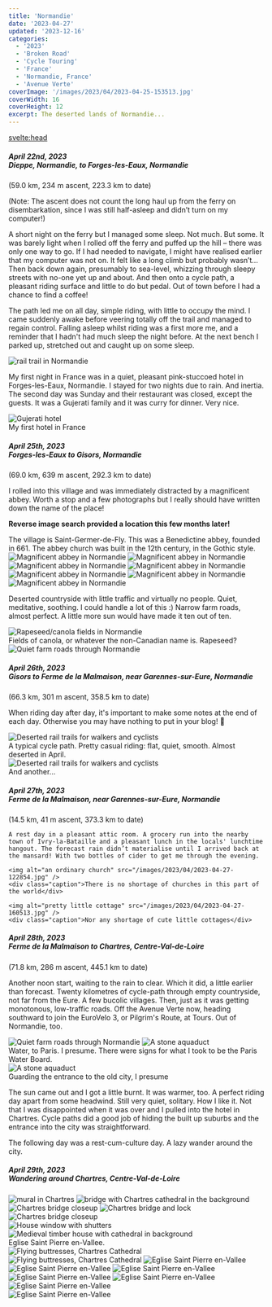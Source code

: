 ```yaml
---
title: 'Normandie'
date: '2023-04-27'
updated: '2023-12-16'
categories:
  - '2023'
  - 'Broken Road'
  - 'Cycle Touring'
  - 'France'
  - 'Normandie, France'
  - 'Avenue Verte'
coverImage: '/images/2023/04/2023-04-25-153513.jpg'
coverWidth: 16
coverHeight: 12
excerpt: The deserted lands of Normandie...
---
```


<svelte:head>

<title>
Normandie
</title>
</svelte:head>

<script>
	import Callout from '$lib/components/Callout.svelte'
</script>

<section class="card">	
	<h5>
		April 22nd, 2023
		<br /> Dieppe, Normandie, to Forges-les-Eaux, Normandie
	</h5>
	(59.0 km, 234 m ascent, 223.3 km to date)
	<p>	
	(Note: The ascent does not count the long haul up from the ferry on disembarkation, since I was still half-asleep and didn’t turn on my computer!)
	</p>
	<p>
	A short night on the ferry but I managed some sleep. Not much. But some. It was barely light when I rolled off the ferry and puffed up the hill &ndash; there was only one way to go. If I had needed to navigate, I might have realised earlier that my computer was not on. It felt like a long climb but probably wasn’t… Then back down again, presumably to sea-level, whizzing through sleepy streets with no-one yet up and about. And then onto a cycle path, a pleasant riding surface and little to do but pedal. Out of town before I had a chance to find a coffee!
	</p>
	<p>
	The path led me on all day, simple riding, with little to occupy the mind. I came suddenly awake before veering totally off the trail and managed to regain control. Falling asleep whilst riding was a first more me, and a reminder that I hadn't had much sleep the night before. At the next bench I parked up, stretched out and caught up on some sleep.
	</p>
	<img alt="rail trail in Normandie" src="/images/2023/04/phone/20230422_1537.jpg" />
	<p>
	My first night in France was in a quiet, pleasant pink-stuccoed hotel in Forges-les-Eaux, Normandie. I stayed for two nights due to rain. And inertia. The second day was Sunday and their restaurant was closed, except the guests. It was a Gujerati family and it was curry for dinner. Very nice.
	</p>
	<img alt="Gujerati hotel" src="/images/2023/04/phone/20230425_1101.jpg" />
	<div class="caption">My first hotel in France</div>
</section>

<section class="card">	
	<h5>
		April 25th, 2023
		<br /> Forges-les-Eaux to Gisors, Normandie
	</h5>
	(69.0 km, 639 m ascent, 292.3 km to date)
	<p>
	I rolled into this village and was immediately distracted by a magnificent abbey. Worth a stop and a few photographs but I really should have written down the name of the place!
	</p>
	<Callout>
	<strong>Reverse image search provided a location this few months later!</strong><p/> The village is Saint-Germer-de-Fly. This was a Benedictine abbey, founded in 661. The abbey church was built in the 12th century, in the Gothic style.
	</Callout>	
	<img alt="Magnificent abbey in Normandie" src="/images/2023/04/2023-04-25-153513.jpg" />	
	<img alt="Magnificent abbey in Normandie" src="/images/2023/04/2023-04-25-153552.jpg" />	
	<img alt="Magnificent abbey in Normandie" src="/images/2023/04/2023-04-25-153740.jpg" />	
	<img alt="Magnificent abbey in Normandie" src="/images/2023/04/2023-04-25-154505.jpg" />	
	<img alt="Magnificent abbey in Normandie" src="/images/2023/04/2023-04-25-155017.jpg" />	
	<img alt="Magnificent abbey in Normandie" src="/images/2023/04/2023-04-25-154848.jpg" />	
	<img alt="Magnificent abbey in Normandie" src="/images/2023/04/2023-04-25-155057.jpg" />
	<p>
	Deserted countryside with little traffic and virtually no people. Quiet, meditative, soothing. I could handle a lot of this :) Narrow farm roads, almost perfect. A little more sun would have made it ten out of ten.
	</p>
    <img alt="Rapeseed/canola fields in Normandie" src="/images/2023/04/2023-04-25-174251.jpg" />
    <div class="caption">Fields of canola, or whatever the non-Canadian name is. Rapeseed?</div>
    <img alt="Quiet farm roads through Normandie" src="/images/2023/04/2023-04-25-174315.jpg" />
</section>

<section class="card">
	<h5>
		April 26th, 2023 <br />
		Gisors to Ferme de la Malmaison, near Garennes-sur-Eure, Normandie
	</h5>
	(66.3 km, 301 m ascent, 358.5 km to date)
	<p>
	When riding day after day, it's important to make some notes at the end of each day. Otherwise you may have nothing to put in your blog! <span class="entity">&#129300;</span>
	</p>
	<img
		alt="Deserted rail trails for walkers and cyclists"
		src="/images/2023/04/2023-04-26-132946.jpg"
	/>
	<div class="caption">
		A typical cycle path. Pretty casual riding: flat, quiet, smooth. Almost deserted in April.
	</div>
	<img
		alt="Deserted rail trails for walkers and cyclists"
		src="/images/2023/04/phone/20230426_1323.jpg"
	/>
	<div class="caption">
		And another...
	</div>

</section>

<section class="card">
	<h5>
		April 27th, 2023
		<br /> Ferme de la Malmaison, near Garennes-sur-Eure, Normandie
	</h5>
	(14.5 km, 41 m ascent, 373.3 km to date)

    A rest day in a pleasant attic room. A grocery run into the nearby town of Ivry-la-Bataille and a pleasant lunch in the locals' lunchtime hangout. The forecast rain didn’t materialise until I arrived back at the mansard! With two bottles of cider to get me through the evening.

    <img alt="an ordinary church" src="/images/2023/04/2023-04-27-122854.jpg" />
    <div class="caption">There is no shortage of churches in this part of the world</div>

    <img alt="pretty little cottage" src="/images/2023/04/2023-04-27-160513.jpg" />
    <div class="caption">Nor any shortage of cute little cottages</div>

</section>

<section class="card">
<h5>
	April 28th, 2023
	<br /> Ferme de la Malmaison to Chartres, Centre-Val-de-Loire
</h5>
(71.8 km, 286 m ascent, 445.1 km to date)

Another noon start, waiting to the rain to clear. Which it did, a little earlier than forecast. Twenty kilometres of cycle-path through empty countryside, not far from the Eure. A few bucolic villages. Then, just as it was getting monotonous, low-traffic roads. Off the Avenue Verte now, heading southward to join the EuroVelo 3, or Pilgrim's Route, at Tours. Out of Normandie, too.

<img alt="Quiet farm roads through Normandie" src="/images/2023/04/2023-04-28-132749.jpg" />

<img alt="A stone aquaduct " src="/images/2023/04/2023-04-28-140816.jpg" />
<div class="caption">Water, to Paris. I presume. There were signs for what I took to be the Paris Water Board.</div>

<div class="width60">
	<img alt="A stone aquaduct " src="/images/2023/04/2023-04-28-172413.jpg" />
	<div class="caption">Guarding the entrance to the old city, I presume</div>
</div>

The sun came out and I got a little burnt. It was warmer, too. A perfect riding day apart from some headwind. Still very quiet, solitary. How I like it. Not that I was disappointed when it was over and I pulled into the hotel in Chartres. Cycle paths did a good job of hiding the built up suburbs and the entrance into the city was straightforward.

The following day was a rest-cum-culture day. A lazy wander around the city.

</section>

<section class="card">
	<h5>
		April 29th, 2023
		<br /> Wandering around Chartres, Centre-Val-de-Loire
	</h5>	
	<img alt="mural in Chartres" src="/images/2023/04/2023-04-29-141431.jpg" />
    <img alt="bridge with Chartres cathedral in the background" src="/images/2023/04/2023-04-29-143120.jpg" />
    <img alt=" Chartres bridge closeup" src="/images/2023/04/2023-04-29-145607.jpg" />
    <img alt=" Chartres bridge and lock" src="/images/2023/04/2023-04-29-145324.jpg" />
    <div class="width70"><img alt=" Chartres bridge closeup" src="/images/2023/04/2023-04-29-153841.jpg" /></div>
    <img alt="House window with shutters" src="/images/2023/04/2023-04-29-154041.jpg" />
    <img alt="Medieval timber house with cathedral in background" src="/images/2023/04/2023-04-29-154410.jpg" />
    <div class="text-center">Eglise Saint Pierre en-Vallee.</div>
    <img alt="Flying buttresses, Chartres Cathedral" src="/images/2023/04/2023-04-29-155132.jpg" />
    <img alt="Flying buttresses, Chartres Cathedral" src="/images/2023/04/2023-04-29-155558.jpg" />
    <img alt="Eglise Saint Pierre en-Vallee" src="/images/2023/04/2023-04-29-160128.jpg" />
    <img alt="Eglise Saint Pierre en-Vallee" src="/images/2023/04/2023-04-29-160239.jpg" />
    <img alt="Eglise Saint Pierre en-Vallee" src="/images/2023/04/2023-04-29-160517.jpg" />
    <img alt="Eglise Saint Pierre en-Vallee" src="/images/2023/04/2023-04-29-171450.jpg" />
    <img alt="Eglise Saint Pierre en-Vallee" src="/images/2023/04/2023-04-29-172312.jpg" />
    <div class="width70"><img alt="Eglise Saint Pierre en-Vallee" src="/images/2023/04/2023-04-29-174408.jpg" /></div>
    <div class="width60"><img alt="Eglise Saint Pierre en-Vallee" src="/images/2023/04/2023-04-29-180758.jpg" /></div>

</section>
